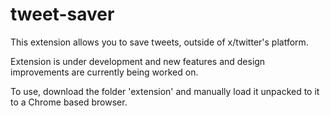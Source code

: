 # tweet-saver
 
This extension allows you to save tweets, outside of x/twitter's platform. 

Extension is under development and new features and design improvements are currently being worked on. 

To use, download the folder 'extension' and manually load it unpacked to it to a Chrome based browser.